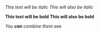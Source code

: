 *This text will be italic*
_This will also be italic_

**This text will be bold**
__This will also be bold__

_You **can** combine them_
see
